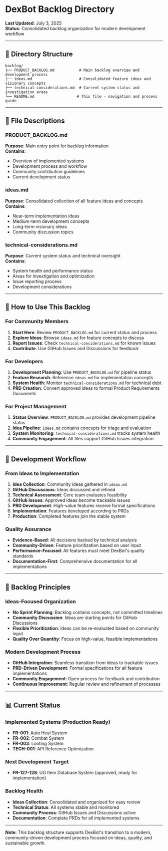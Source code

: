 # DexBot Backlog Directory

**Last Updated**: July 3, 2025  
**Status**: Consolidated backlog organization for modern development workflow

---

## 📁 Directory Structure

```
backlog/
├── PRODUCT_BACKLOG.md           # Main backlog overview and development process
├── ideas.md                     # Consolidated feature ideas and visionary concepts
├── technical-considerations.md  # Current system status and investigation areas
└── README.md                   # This file - navigation and process guide
```

---

## 📖 File Descriptions

### **PRODUCT_BACKLOG.md**
**Purpose**: Main entry point for backlog information  
**Contains**:
- Overview of implemented systems
- Development process and workflow
- Community contribution guidelines
- Current development status

### **ideas.md** 
**Purpose**: Consolidated collection of all feature ideas and concepts  
**Contains**:
- Near-term implementation ideas
- Medium-term development concepts
- Long-term visionary ideas
- Community discussion topics

### **technical-considerations.md**
**Purpose**: Current system status and technical oversight  
**Contains**:
- System health and performance status
- Areas for investigation and optimization
- Issue reporting process
- Development considerations

---

## 🚀 How to Use This Backlog

### For Community Members
1. **Start Here**: Review `PRODUCT_BACKLOG.md` for current status and process
2. **Explore Ideas**: Browse `ideas.md` for feature concepts to discuss
3. **Report Issues**: Check `technical-considerations.md` for known issues
4. **Contribute**: Use GitHub Issues and Discussions for feedback

### For Developers  
1. **Development Planning**: Use `PRODUCT_BACKLOG.md` for pipeline status
2. **Feature Research**: Reference `ideas.md` for implementation concepts
3. **System Health**: Monitor `technical-considerations.md` for technical debt
4. **PRD Creation**: Convert approved ideas to formal Product Requirements Documents

### For Project Management
1. **Status Overview**: `PRODUCT_BACKLOG.md` provides development pipeline status
2. **Idea Pipeline**: `ideas.md` contains concepts for triage and evaluation
3. **System Monitoring**: `technical-considerations.md` tracks system health
4. **Community Engagement**: All files support GitHub Issues integration

---

## 🔄 Development Workflow

### From Ideas to Implementation
1. **Idea Collection**: Community ideas gathered in `ideas.md`
2. **GitHub Discussions**: Ideas discussed and refined
3. **Technical Assessment**: Core team evaluates feasibility
4. **GitHub Issues**: Approved ideas become trackable issues
5. **PRD Development**: High-value features receive formal specifications
6. **Implementation**: Features developed according to PRDs
7. **Production**: Completed features join the stable system

### Quality Assurance
- **Evidence-Based**: All decisions backed by technical analysis
- **Community-Driven**: Feature prioritization based on user input
- **Performance-Focused**: All features must meet DexBot's quality standards
- **Documentation-First**: Comprehensive documentation for all implementations

---

## 🎯 Backlog Principles

### Ideas-Focused Organization
- **No Sprint Planning**: Backlog contains concepts, not committed timelines
- **Community Discussion**: Ideas are starting points for GitHub Discussions
- **Flexible Prioritization**: Ideas can be re-evaluated based on community input
- **Quality Over Quantity**: Focus on high-value, feasible implementations

### Modern Development Process
- **GitHub Integration**: Seamless transition from ideas to trackable issues
- **PRD-Driven Development**: Formal specifications for all feature implementations
- **Community Engagement**: Open process for feedback and contribution
- **Continuous Improvement**: Regular review and refinement of processes

---

## 📊 Current Status

### Implemented Systems (Production Ready)
- **FR-001**: Auto Heal System
- **FR-002**: Combat System  
- **FR-003**: Looting System
- **TECH-001**: API Reference Optimization

### Next Development Target
- **FR-127-128**: UO Item Database System (approved, ready for implementation)

### Backlog Health
- **Ideas Collection**: Consolidated and organized for easy review
- **Technical Status**: All systems stable and monitored
- **Community Process**: GitHub Issues and Discussions active
- **Documentation**: Complete PRDs for all implemented systems

---

**Note**: This backlog structure supports DexBot's transition to a modern, community-driven development process focused on ideas, quality, and sustainable growth.
